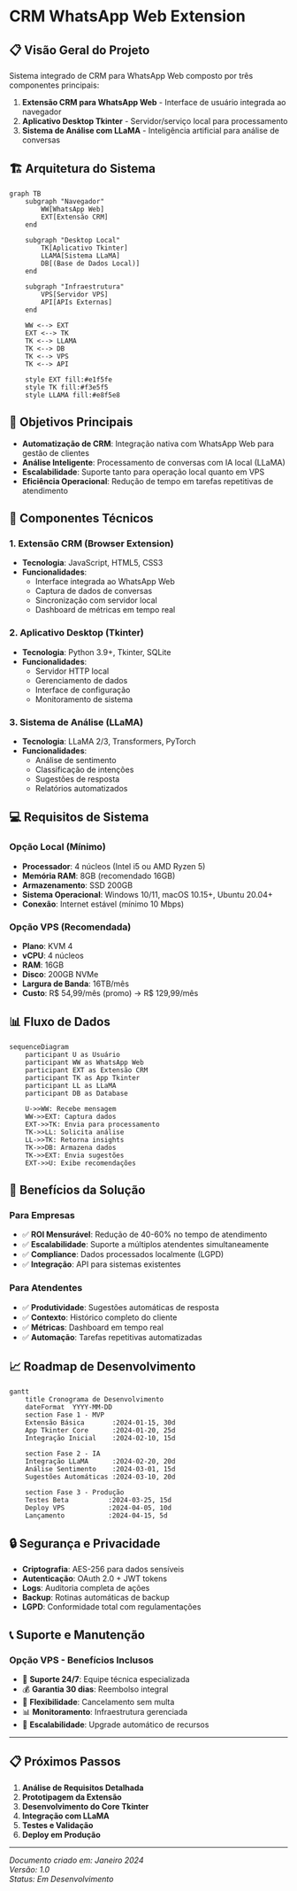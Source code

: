 # CRM WhatsApp Web Extension

## 📋 Visão Geral do Projeto

Sistema integrado de CRM para WhatsApp Web composto por três componentes principais:

1. **Extensão CRM para WhatsApp Web** - Interface de usuário integrada ao navegador
2. **Aplicativo Desktop Tkinter** - Servidor/serviço local para processamento
3. **Sistema de Análise com LLaMA** - Inteligência artificial para análise de conversas

## 🏗️ Arquitetura do Sistema

```mermaid
graph TB
    subgraph "Navegador"
        WW[WhatsApp Web]
        EXT[Extensão CRM]
    end
    
    subgraph "Desktop Local"
        TK[Aplicativo Tkinter]
        LLAMA[Sistema LLaMA]
        DB[(Base de Dados Local)]
    end
    
    subgraph "Infraestrutura"
        VPS[Servidor VPS]
        API[APIs Externas]
    end
    
    WW <--> EXT
    EXT <--> TK
    TK <--> LLAMA
    TK <--> DB
    TK <--> VPS
    TK <--> API
    
    style EXT fill:#e1f5fe
    style TK fill:#f3e5f5
    style LLAMA fill:#e8f5e8
```

## 🎯 Objetivos Principais

- **Automatização de CRM**: Integração nativa com WhatsApp Web para gestão de clientes
- **Análise Inteligente**: Processamento de conversas com IA local (LLaMA)
- **Escalabilidade**: Suporte tanto para operação local quanto em VPS
- **Eficiência Operacional**: Redução de tempo em tarefas repetitivas de atendimento

## 🔧 Componentes Técnicos

### 1. Extensão CRM (Browser Extension)
- **Tecnologia**: JavaScript, HTML5, CSS3
- **Funcionalidades**:
  - Interface integrada ao WhatsApp Web
  - Captura de dados de conversas
  - Sincronização com servidor local
  - Dashboard de métricas em tempo real

### 2. Aplicativo Desktop (Tkinter)
- **Tecnologia**: Python 3.9+, Tkinter, SQLite
- **Funcionalidades**:
  - Servidor HTTP local
  - Gerenciamento de dados
  - Interface de configuração
  - Monitoramento de sistema

### 3. Sistema de Análise (LLaMA)
- **Tecnologia**: LLaMA 2/3, Transformers, PyTorch
- **Funcionalidades**:
  - Análise de sentimento
  - Classificação de intenções
  - Sugestões de resposta
  - Relatórios automatizados

## 💻 Requisitos de Sistema

### Opção Local (Mínimo)
- **Processador**: 4 núcleos (Intel i5 ou AMD Ryzen 5)
- **Memória RAM**: 8GB (recomendado 16GB)
- **Armazenamento**: SSD 200GB
- **Sistema Operacional**: Windows 10/11, macOS 10.15+, Ubuntu 20.04+
- **Conexão**: Internet estável (mínimo 10 Mbps)

### Opção VPS (Recomendada)
- **Plano**: KVM 4
- **vCPU**: 4 núcleos
- **RAM**: 16GB
- **Disco**: 200GB NVMe
- **Largura de Banda**: 16TB/mês
- **Custo**: R$ 54,99/mês (promo) → R$ 129,99/mês

## 📊 Fluxo de Dados

```mermaid
sequenceDiagram
    participant U as Usuário
    participant WW as WhatsApp Web
    participant EXT as Extensão CRM
    participant TK as App Tkinter
    participant LL as LLaMA
    participant DB as Database
    
    U->>WW: Recebe mensagem
    WW->>EXT: Captura dados
    EXT->>TK: Envia para processamento
    TK->>LL: Solicita análise
    LL->>TK: Retorna insights
    TK->>DB: Armazena dados
    TK->>EXT: Envia sugestões
    EXT->>U: Exibe recomendações
```

## 🚀 Benefícios da Solução

### Para Empresas
- ✅ **ROI Mensurável**: Redução de 40-60% no tempo de atendimento
- ✅ **Escalabilidade**: Suporte a múltiplos atendentes simultaneamente
- ✅ **Compliance**: Dados processados localmente (LGPD)
- ✅ **Integração**: API para sistemas existentes

### Para Atendentes
- ✅ **Produtividade**: Sugestões automáticas de resposta
- ✅ **Contexto**: Histórico completo do cliente
- ✅ **Métricas**: Dashboard em tempo real
- ✅ **Automação**: Tarefas repetitivas automatizadas

## 📈 Roadmap de Desenvolvimento

```mermaid
gantt
    title Cronograma de Desenvolvimento
    dateFormat  YYYY-MM-DD
    section Fase 1 - MVP
    Extensão Básica       :2024-01-15, 30d
    App Tkinter Core      :2024-01-20, 25d
    Integração Inicial    :2024-02-10, 15d
    
    section Fase 2 - IA
    Integração LLaMA      :2024-02-20, 20d
    Análise Sentimento    :2024-03-01, 15d
    Sugestões Automáticas :2024-03-10, 20d
    
    section Fase 3 - Produção
    Testes Beta          :2024-03-25, 15d
    Deploy VPS           :2024-04-05, 10d
    Lançamento           :2024-04-15, 5d
```

## 🔒 Segurança e Privacidade

- **Criptografia**: AES-256 para dados sensíveis
- **Autenticação**: OAuth 2.0 + JWT tokens
- **Logs**: Auditoria completa de ações
- **Backup**: Rotinas automáticas de backup
- **LGPD**: Conformidade total com regulamentações

## 📞 Suporte e Manutenção

### Opção VPS - Benefícios Inclusos
- 🔧 **Suporte 24/7**: Equipe técnica especializada
- 💰 **Garantia 30 dias**: Reembolso integral
- 🔄 **Flexibilidade**: Cancelamento sem multa
- 📊 **Monitoramento**: Infraestrutura gerenciada
- 🚀 **Escalabilidade**: Upgrade automático de recursos

---

## 📋 Próximos Passos

1. **Análise de Requisitos Detalhada**
2. **Prototipagem da Extensão**
3. **Desenvolvimento do Core Tkinter**
4. **Integração com LLaMA**
5. **Testes e Validação**
6. **Deploy em Produção**

---

*Documento criado em: Janeiro 2024*  
*Versão: 1.0*  
*Status: Em Desenvolvimento*